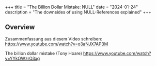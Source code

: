 +++
title = "The Billion Dollar Mistake: NULL"
date = "2024-01-24"
description = "The downsides of using NULL-References explained"
+++

## Overview

Zusammenfassung aus diesem Video schreiben:
https://www.youtube.com/watch?v=o3aNJX7AP3M 

The billion dollar mistake (Tony Hoare)
https://www.youtube.com/watch?v=YYkOWzrO3xg 